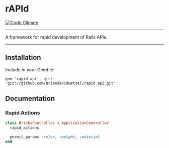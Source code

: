 # rAPId
[![Code Climate](https://codeclimate.com/github/briandavidwetzel/rapid_api/badges/gpa.svg)](https://codeclimate.com/github/briandavidwetzel/rapid_api)

---

A framework for rapid development of Rails APIs.

---
## Installation
Include in your Gemfile:

`gem 'rapid_api', git: 'git://github.com/briandavidwetzel/rapid_api.git'`

## Documentation
### Rapid Actions
```ruby
class BricksController < ApplicationController
  rapid_actions

  permit_params :color, :weight, :material
end
```
